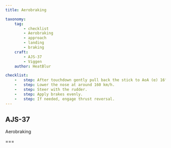 ```yaml
---
title: Aerobraking

taxonomy:
    tag:
        - checklist
        - Aerobraking
        - approach
        - landing
        - braking
    craft:
        - AJS-37
        - Viggen
    author: HeatBlur

checklist:
    -   step: After touchdown gently pull back the stick to AoA (α) 16°.
    -   step: Lower the nose at around 160 km/h.
    -   step: Steer with the rudder.
    -   step: Apply brakes evenly.
    -   step: If needed, engage thrust reversal. 
---
```


## AJS-37 
Aerobraking

===

